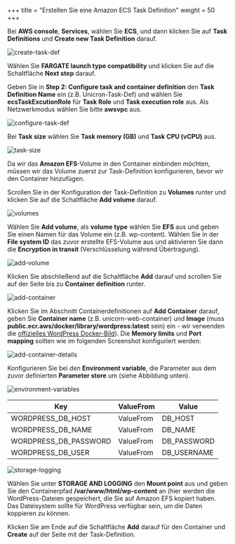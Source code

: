 +++
title = "Erstellen Sie eine Amazon ECS Task Definition"
weight = 50
+++

Bei **AWS console**, **Services**, wählen Sie **ECS**, 
und dann klicken Sie auf **Task Definitions** und **Create new Task Definition** darauf.

![create-task-def](/ecs/create-task-def.png)

Wählen Sie **FARGATE launch type compatibility** und klicken Sie auf die Schaltfläche **Next step** darauf.

Geben Sie in **Step 2: Configure task and container definition** den **Task Definition Name** ein 
(z.B. Unicron-Task-Def) und wählen Sie **ecsTaskExcutionRole** für **Task Role** und **Task execution role** aus. 
Als Netzwerkmodus wählen Sie bitte **awsvpc** aus.

![configure-task-def](/ecs/configure-task-def.png)

Bei **Task size** wählen Sie **Task memory (GB)** und **Task CPU (vCPU)** aus.

![task-size](/ecs/task-size.png)

Da wir das **Amazon EFS**-Volume in den Container einbinden möchten, 
müssen wir das Volume zuerst zur Task-Definition konfigurieren, bevor wir den Container hinzufügen.

Scrollen Sie in der Konfiguration der Task-Definition zu **Volumes** runter und klicken Sie auf 
die Schaltfläche **Add volume** darauf.

![volumes](/ecs/volumes.png)

Wählen Sie **Add volume**, als **volume type** wählen Sie **EFS** aus 
und geben Sie einen Namen für das Volume ein (z.B. wp-content). 
Wählen Sie in der **File system ID** das zuvor erstellte EFS-Volume aus 
und aktivieren Sie dann die **Encryption in transit** (Verschlüsselung während Übertragung).

![add-volume](/ecs/add-volume.png)

Klicken Sie abschließend auf die Schaltfläche **Add** darauf 
und scrollen Sie auf der Seite bis zu **Container definition** runter.

![add-container](/ecs/add-container.png)

Klicken Sie im Abschnitt Containerdefinitionen auf **Add Container** darauf, 
geben Sie **Container name** (z.B. unicorn-web-container) und **Image** 
(muss **public.ecr.aws/docker/library/wordpress:latest** sein) ein - wir verwenden die <a href = "https://gallery.ecr.aws/docker/library/wordpress" target="_blank" rel="noopener noreferrer">offizielles 
WordPress Docker-Bild</a>). 
Die **Memory limits** und **Port mapping** sollten wie im folgenden Screenshot konfiguriert werden:

![add-container-details](/ecs/add-container-details.png)

Konfigurieren Sie bei den **Environment variable**, die Parameter aus dem zuvor 
definierten **Parameter store** um (siehe Abbildung unten).

![environment-variables](/ecs/environment-variables.png)


| Key              | ValueFrom             | Value                          |
| ---------------------- | ---------------- |--------------------------------|
| WORDPRESS_DB_HOST| ValueFrom           | DB_HOST                  |
| WORDPRESS_DB_NAME| ValueFrom           | DB_NAME    |
| WORDPRESS_DB_PASSWORD| ValueFrom           | DB_PASSWORD          |
| WORDPRESS_DB_USER| ValueFrom     | DB_USERNAME          |


![storage-logging](/ecs/storage-logging.png)

Wählen Sie unter **STORAGE AND LOGGING** den **Mount point** aus und geben Sie 
den Containerpfad **/var/www/html/wp-content** an 
(hier werden die WordPress-Dateien gespeichert, die Sie auf Amazon EFS kopiert 
haben. Das Dateisystem sollte für WordPress verfügbar sein, um die Daten koppieren zu können.

Klicken Sie am Ende auf die Schaltfläche **Add** darauf 
für den Container und **Create** auf der Seite mit der Task-Definition.
